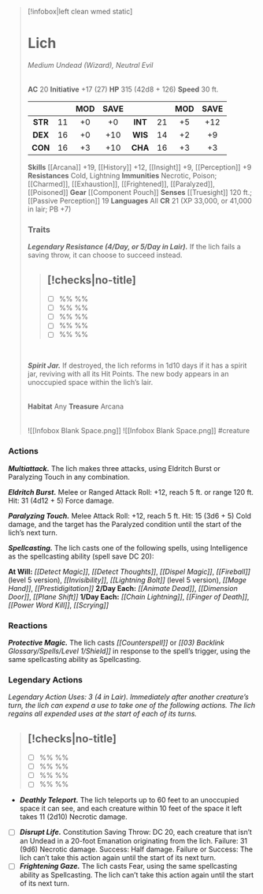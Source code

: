> [!infobox|left clean wmed static]
> # Lich
> *Medium Undead (Wizard), Neutral Evil*
> 
> | |
> | - |
> **AC** 20 **Initiative** +17 (27)
> **HP** 315 (42d8 + 126)
> **Speed** 30 ft.
>
> | | | MOD | SAVE | | | MOD | SAVE |
> | :-: | :-: | :-: | :-: | :-: | :-: | :-: | :-: |
> | **STR** | 11 | +0 | +0 | **INT** | 21 | +5 | +12 | 
> | **DEX** | 16 | +0 | +10 | **WIS** | 14 | +2 | +9 |
> | **CON** | 16 | +3 | +10 | **CHA** | 16 | +3 | +3 |
> **Skills** [[Arcana]] +19, [[History]] +12, [[Insight]] +9, [[Perception]] +9
> **Resistances** Cold, Lightning
> **Immunities** Necrotic, Poison; [[Charmed]], [[Exhaustion]], [[Frightened]], [[Paralyzed]], [[Poisoned]]
> **Gear** [[Component Pouch]]
> **Senses** [[Truesight]] 120 ft.; [[Passive Perception]] 19
> **Languages** All
> **CR** 21 (XP 33,000, or 41,000 in lair; PB +7)
> ### Traits 
> ***Legendary Resistance (4/Day, or 5/Day in Lair).*** If the lich fails a saving throw, it can choose to succeed instead.
> > [!checks|no-title]
> > -
> >  - [ ] %% %%
> >  - [ ] %% %%
> >  - [ ] %% %%
> >  - [ ] %% %%
> >  - [ ] %% %%
> <br>
> 
> ***Spirit Jar.*** If destroyed, the lich reforms in 1d10 days if it has a spirit jar, reviving with all its Hit Points. The new body appears in an unoccupied space within the lich’s lair.
> 
> | |
> | - |
> **Habitat** Any
> **Treasure** Arcana
> 
> | |
> | - |
> ![[Infobox Blank Space.png]]
> ![[Infobox Blank Space.png]]
> #creature 



### Actions
***Multiattack.*** The lich makes three attacks, using Eldritch Burst or Paralyzing Touch in any combination.

***Eldritch Burst.*** Melee or Ranged Attack Roll: +12, reach 5 ft. or range 120 ft. Hit: 31 (4d12 + 5) Force damage.

***Paralyzing Touch.*** Melee Attack Roll: +12, reach 5 ft. Hit: 15 (3d6 + 5) Cold damage, and the target has the Paralyzed condition until the start of the lich’s next turn.

***Spellcasting.*** The lich casts one of the following spells, using Intelligence as the spellcasting ability (spell save DC 20):

**At Will:** *[[Detect Magic]]*, *[[Detect Thoughts]]*, *[[Dispel Magic]]*, *[[Fireball]]* (level 5 version), *[[Invisibility]]*, *[[Lightning Bolt]]* (level 5 version), *[[Mage Hand]]*, *[[Prestidigitation]]*
**2/Day Each:** *[[Animate Dead]]*, *[[Dimension Door]]*, *[[Plane Shift]]*
**1/Day Each:** *[[Chain Lightning]]*, *[[Finger of Death]]*, *[[Power Word Kill]]*, *[[Scrying]]*
### Reactions
***Protective Magic.*** The lich casts *[[Counterspell]]* or *[[03) Backlink Glossary/Spells/Level 1/Shield]]* in response to the spell’s trigger, using the same spellcasting ability as Spellcasting.
### Legendary Actions
*Legendary Action Uses: 3 (4 in Lair). Immediately after another creature’s turn, the lich can expend a use to take one of the following actions. The lich regains all expended uses at the start of each of its turns.*
> [!checks|no-title]
> -
>  - [ ] %% %%
>  - [ ] %% %%
>  - [ ] %% %%
>  - [ ] %% %%

- ***Deathly Teleport.*** The lich teleports up to 60 feet to an unoccupied space it can see, and each creature within 10 feet of the space it left takes 11 (2d10) Necrotic damage. 
- [ ] ***Disrupt Life.*** Constitution Saving Throw: DC 20, each creature that isn’t an Undead in a 20-foot Emanation originating from the lich. Failure: 31 (9d6) Necrotic damage. Success: Half damage. Failure or Success: The lich can’t take this action again until the start of its next turn.
- [ ] ***Frightening Gaze.*** The lich casts Fear, using the same spellcasting ability as Spellcasting. The lich can’t take this action again until the start of its next turn.